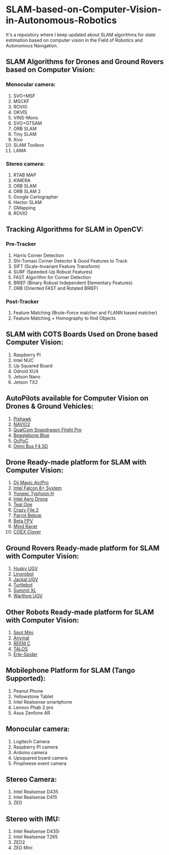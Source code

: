 # SLAM-based-on-Computer-Vision-in-Autonomous-Robotics
It's a repository where I keep updated about SLAM algorithms for state estimation based on computer vision in the Field of Robotics and Autonomous Navigation.
## SLAM Algorithms for Drones and Ground Rovers based on Computer Vision:
### Monocular camera:
1. SVO+MSF
2. MSCKF
3. ROVIO
4. OKVIS
5. VINS-Mono
6. SVO+GTSAM
7. ORB SLAM
8. Tiny SLAM
9. Xivo 
10. SLAM Toolbox
11. LAMA

### Stereo camera:
1. RTAB MAP
2. KIMERA
3. ORB SLAM
4. ORB SLAM 2
5. Google Cartographer
6. Hector SLAM
7. GMapping 
8. ROVIO

## Tracking Algorithms for SLAM in OpenCV:
### Pre-Tracker
1. Harris Corner Detection
2. Shi-Tomasi Corner Detector & Good Features to Track
3. SIFT (Scale-Invariant Feature Transform)
4. SURF (Speeded-Up Robust Features)
5. FAST Algorithm for Corner Detection
6. BRIEF (Binary Robust Independent Elementary Features)
7. ORB (Oriented FAST and Rotated BRIEF)

### Post-Tracker
1. Feature Matching (Brute-Force matcher and FLANN based matcher)
2. Feature Matching + Homography to find Objects

## SLAM with COTS Boards Used on Drone based Computer Vision:
1. Raspberry PI
2. Intel NUC
2. Up Squared Board
3. Odroid XU4
4. Jetson Nano
5. Jetson TX2

## AutoPilots available for Computer Vision on Drones & Ground Vehicles:
1. [Pixhawk](https://docs.px4.io/v1.9.0/en/flight_controller/raspberry_pi_navio2.html)
2. [NAVIO2](https://emlid.com/navio/) 
3. [QualCom Snapdragon Flight Pro](https://www.intrinsyc.com/qualcomm-flight-pro-development-kit/)
4. [Beaglebone Blue](https://docs.px4.io/v1.9.0/en/flight_controller/beaglebone_blue.html)
5. [OcPoC](https://docs.px4.io/v1.9.0/en/flight_controller/ocpoc_zynq.html)
6. [Omni Bus F4 SD](https://docs.px4.io/v1.9.0/en/flight_controller/omnibus_f4_sd.html)

## Drone Ready-made platform for SLAM with Computer Vision:
1. [Dji Mavic Air/Pro](https://www.dji.com/mavic)
2. [Intel Falcon 8+ System](https://www.intel.com/content/www/us/en/products/drones/falcon-8.html)
2. [Yuneec Typhoon H](https://us.yuneec.com/typhoon-h-overview)
3. [Intel Aero Drone](https://docs.px4.io/v1.9.0/en/complete_vehicles/intel_aero.html)
4. [Teal One](https://tealdrones.com/teal-one/)
5. [Crazy Flie 2](https://docs.px4.io/v1.9.0/en/complete_vehicles/crazyflie2.html)
6. [Parrot Bebop](https://docs.px4.io/v1.9.0/en/complete_vehicles/bebop.html)
7. [Beta FPV](https://docs.px4.io/v1.9.0/en/complete_vehicles/betafpv_beta75x.html)
8. [Mind Racer](https://docs.px4.io/v1.9.0/en/complete_vehicles/mindracer210.html)
9. [COEX Clover](https://clover.coex.tech/en/)

## Ground Rovers Ready-made platform for SLAM with Computer Vision:
1. [Husky UGV](https://robots.ros.org/husky/)
2. [Linorobot](https://github.com/linorobot/linorobot/wiki/1.-Getting-Started)
3. [Jackal UGV](https://robots.ros.org/jackal/)
4. [Turtlebot](https://robots.ros.org/turtlebot/)
5. [Summit XL](https://robots.ros.org/summit-xl/)
6. [Warthog UGV](https://robots.ros.org/warthog/)

## Other Robots Ready-made platform for SLAM with Computer Vision:
1. [Spot Mini](https://www.bostondynamics.com/spot)
2. [Anymal](https://www.anymal-research.org/)
3. [REEM C](https://robots.ros.org/reem-c/)
4. [TALOS](https://robots.ros.org/talos/)
5. [Erle-Spider](https://robots.ros.org/erle-spider/)

## Mobilephone Platform for SLAM (Tango Supported):
1. Peanut Phone
2. Yellowstone Tablet
3. Intel Realsense smartphone
4. Lenovo Phab 2 pro
5. Asus Zenfone AR

## Monocular camera:
1. Logitech Camera
2. Raspberry PI camera
3. Arduino camera
4. Upsquared board camera
4. Propheese event camera

## Stereo Camera:
1. Intel Realsense D435
2. Intel Realsense D415
3. ZED 

## Stereo with IMU:
1. Intel Realsense D435i
2. Intel Realsense T265
3. ZED2
4. ZED Mini
